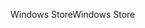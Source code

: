 <span data-ttu-id="eb805-101">Windows Store</span><span class="sxs-lookup"><span data-stu-id="eb805-101">Windows Store</span></span>